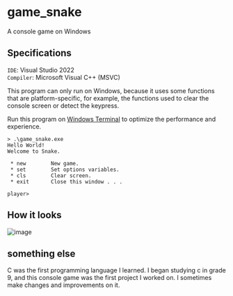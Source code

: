 # game_snake
A console game on Windows

## Specifications

`IDE`: Visual Studio 2022  
`Compiler`: Microsoft Visual C++ (MSVC)

This program can only run on Windows, because it uses some functions that are platform-specific, for example, the functions used to clear the console screen or detect the keypress.

Run this program on [Windows Terminal](https://www.microsoft.com/store/productId/9N0DX20HK701) to optimize the performance and experience.
```
> .\game_snake.exe
Hello World!
Welcome to Snake.

 * new        New game.
 * set        Set options variables.
 * cls        Clear screen.
 * exit       Close this window . . .

player>
```

## How it looks
![image](https://user-images.githubusercontent.com/102689879/160935173-c055398d-0724-436e-84c2-b338e07cab52.png)

## something else
C was the first programming language I learned.
I began studying c in grade 9, and this console game was the first project I worked on.
I sometimes make changes and improvements on it.
